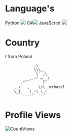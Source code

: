 
# Language's
Python ![](https://us-central1-progress-markdown.cloudfunctions.net/progress/30)
C#![](https://us-central1-progress-markdown.cloudfunctions.net/progress/90)
JavaScript ![](https://us-central1-progress-markdown.cloudfunctions.net/progress/60)


# Country
I from Poland

```
             ,\
             \\\,_
              \` ,\
         __,.-" =__)
       ."        )
    ,_/   ,    \/\_ mrhazel
    \_|    )_-\ \_-`
       `-----` `--`
```

# Profile Views
![CountViews](https://profile-counter.glitch.me/mrhazel/count.svg)

